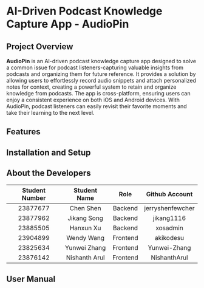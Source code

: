 # AI-Driven Podcast Knowledge Capture App - AudioPin
  
## Project Overview
**AudioPin** is an AI-driven podcast knowledge capture app designed to solve a common issue for podcast listeners-capturing valuable insights from podcasts and organizing them for future reference.
It provides a solution by allowing users to effortlessly record audio snippets and attach personalized notes for context, creating a powerful system to retain and organize knowledge from podcasts. The app is cross-platform, ensuring users can enjoy a consistent experience on both iOS and Android devices. With AudioPin, podcast listeners can easily revisit their favorite moments and take their learning to the next level.
## Features

## Installation and Setup

## About the Developers
| Student Number | Student Name | Role | Github Account |
| :----:| :----: | :----: | :----: |
| 23877677 | Chen Shen | Backend | jerryshenfewcher |
| 23877962 | Jikang Song | Backend | jikang1116 |
| 23885505 | Hanxun Xu | Backend | xosadmin |
| 23904899 | Wendy Wang | Frontend | akikodesu |
| 23825634 | Yunwei Zhang | Frontend | Yunwei-Zhang |
| 23876142 | Nishanth Arul | Frontend | NishanthArul |

## User Manual
